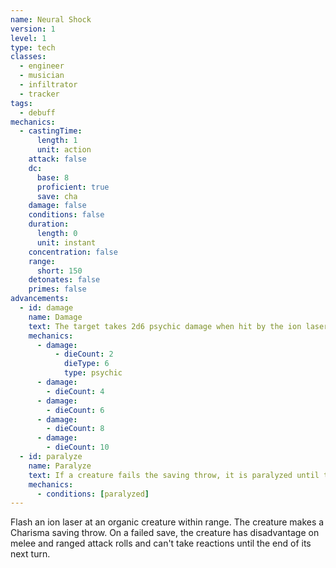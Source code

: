 ```yaml
---
name: Neural Shock
version: 1
level: 1
type: tech
classes:
  - engineer
  - musician
  - infiltrator
  - tracker
tags:
  - debuff
mechanics:
  - castingTime:
      length: 1
      unit: action
    attack: false
    dc:
      base: 8
      proficient: true
      save: cha
    damage: false
    conditions: false
    duration:
      length: 0
      unit: instant
    concentration: false
    range:
      short: 150
    detonates: false
    primes: false
advancements:
  - id: damage
    name: Damage
    text: The target takes 2d6 psychic damage when hit by the ion laser. This damage increases by 2d6 for each slot level above the 1st.
    mechanics:
      - damage:
          - dieCount: 2
            dieType: 6
            type: psychic
      - damage:
        - dieCount: 4
      - damage:
        - dieCount: 6
      - damage:
        - dieCount: 8
      - damage:
        - dieCount: 10
  - id: paralyze
    name: Paralyze
    text: If a creature fails the saving throw, it is paralyzed until the end of its next turn.
    mechanics:
      - conditions: [paralyzed]
---
```

Flash an ion laser at an organic creature within range. The creature makes a Charisma saving throw. On a failed save,
the creature has disadvantage on melee and ranged attack rolls and can't take reactions until the end of its
next turn.

